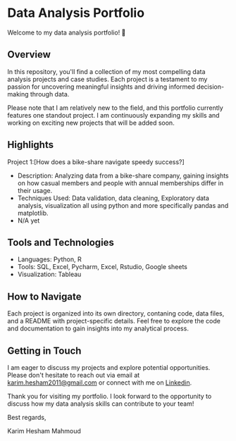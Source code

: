 # Data Analysis Portfolio
Welcome to my data analysis portfolio! 🚀


## Overview

In this repository, you'll find a collection of my most compelling data analysis projects and case studies. Each project is a testament to my passion for uncovering meaningful insights and driving informed decision-making through data.

Please note that I am relatively new to the field, and this portfolio currently features one standout project. I am continuously expanding my skills and working on exciting new projects that will be added soon.

## Highlights

Project 1:[How does a bike-share navigate speedy success?]
* Description: Analyzing data from a bike-share company, gaining insights on how casual members and people with annual memberships differ in their usage.
* Techniques Used: Data validation, data cleaning, Exploratory data analysis, visualization all using python and more specifically pandas and matplotlib.
* N/A yet 

## Tools and Technologies

* Languages: Python, R
* Tools: SQL, Excel, Pycharm, Excel, Rstudio, Google sheets
* Visualization: Tableau

## How to Navigate

Each project is organized into its own directory, contaning code, data files, and a README with project-specific details. Feel free to explore the code and documentation to gain insights into my analytical process.

## Getting in Touch

I am eager to discuss my projects and explore potential opportunities. Please don't hesitate to reach out via email at karim.hesham2011@gmail.com or connect with me on [Linkedin](www.linkedin.com/in/karim-mahmoud-77b08529b).

Thank you for visiting my portfolio. I look forward to the opportunity to discuss how my data analysis skills can contribute to your team!

Best regards,

Karim Hesham Mahmoud
